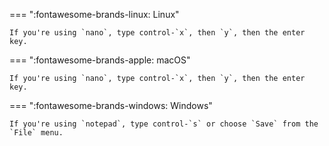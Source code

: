 === ":fontawesome-brands-linux: Linux"

    If you're using `nano`, type control-`x`, then `y`, then the enter key.

=== ":fontawesome-brands-apple: macOS"

    If you're using `nano`, type control-`x`, then `y`, then the enter key.

=== ":fontawesome-brands-windows: Windows"

    If you're using `notepad`, type control-`s` or choose `Save` from the `File` menu.
